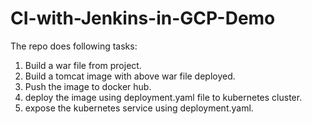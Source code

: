 # CI-with-Jenkins-in-GCP-Demo
The repo does following tasks:

1. Build a war file from project.
2. Build a tomcat image with above war file deployed.
3. Push the image to docker hub.
4. deploy the image using deployment.yaml file to kubernetes cluster.
5. expose the kubernetes service using deployment.yaml.
